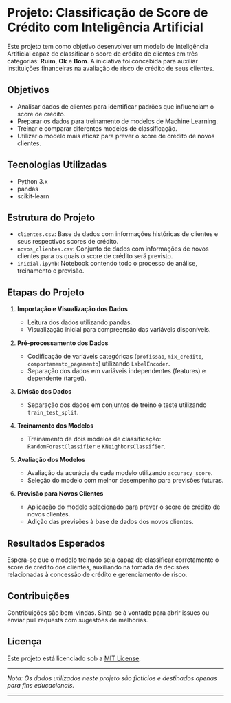 # Projeto: Classificação de Score de Crédito com Inteligência Artificial

Este projeto tem como objetivo desenvolver um modelo de Inteligência Artificial capaz de classificar o score de crédito de clientes em três categorias: **Ruim**, **Ok** e **Bom**. A iniciativa foi concebida para auxiliar instituições financeiras na avaliação de risco de crédito de seus clientes.

## Objetivos

- Analisar dados de clientes para identificar padrões que influenciam o score de crédito.
- Preparar os dados para treinamento de modelos de Machine Learning.
- Treinar e comparar diferentes modelos de classificação.
- Utilizar o modelo mais eficaz para prever o score de crédito de novos clientes.

## Tecnologias Utilizadas

- Python 3.x
- pandas
- scikit-learn

## Estrutura do Projeto

- `clientes.csv`: Base de dados com informações históricas de clientes e seus respectivos scores de crédito.
- `novos_clientes.csv`: Conjunto de dados com informações de novos clientes para os quais o score de crédito será previsto.
- `inicial.ipynb`: Notebook contendo todo o processo de análise, treinamento e previsão.

## Etapas do Projeto

1. **Importação e Visualização dos Dados**
   - Leitura dos dados utilizando pandas.
   - Visualização inicial para compreensão das variáveis disponíveis.

2. **Pré-processamento dos Dados**
   - Codificação de variáveis categóricas (`profissao`, `mix_credito`, `comportamento_pagamento`) utilizando `LabelEncoder`.
   - Separação dos dados em variáveis independentes (features) e dependente (target).

3. **Divisão dos Dados**
   - Separação dos dados em conjuntos de treino e teste utilizando `train_test_split`.

4. **Treinamento dos Modelos**
   - Treinamento de dois modelos de classificação: `RandomForestClassifier` e `KNeighborsClassifier`.

5. **Avaliação dos Modelos**
   - Avaliação da acurácia de cada modelo utilizando `accuracy_score`.
   - Seleção do modelo com melhor desempenho para previsões futuras.

6. **Previsão para Novos Clientes**
   - Aplicação do modelo selecionado para prever o score de crédito de novos clientes.
   - Adição das previsões à base de dados dos novos clientes.

## Resultados Esperados

Espera-se que o modelo treinado seja capaz de classificar corretamente o score de crédito dos clientes, auxiliando na tomada de decisões relacionadas à concessão de crédito e gerenciamento de risco.

## Contribuições

Contribuições são bem-vindas. Sinta-se à vontade para abrir issues ou enviar pull requests com sugestões de melhorias.

## Licença

Este projeto está licenciado sob a [MIT License](LICENSE).

---

*Nota: Os dados utilizados neste projeto são fictícios e destinados apenas para fins educacionais.*

---
